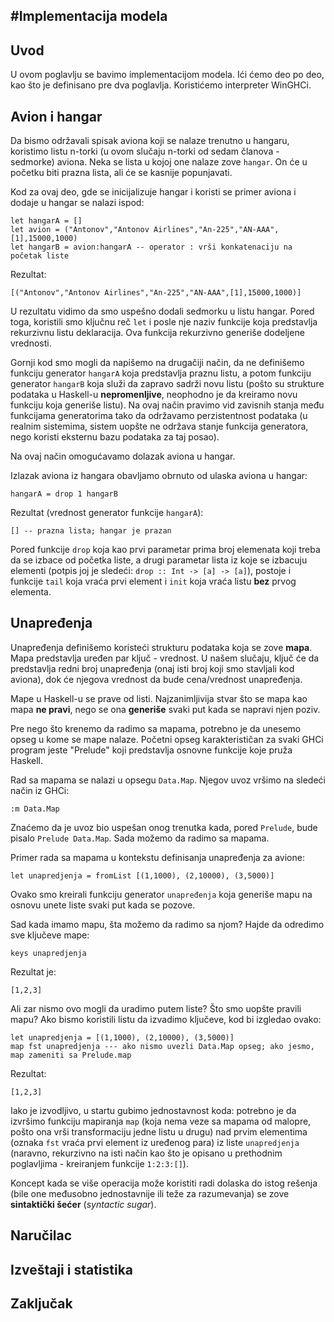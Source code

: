#Implementacija modela
----------------------

Uvod
----
U ovom poglavlju se bavimo implementacijom modela. Ići ćemo deo po deo, kao što je definisano
pre dva poglavlja. Koristićemo interpreter WinGHCi.

Avion i hangar
--------------

Da bismo održavali spisak aviona koji se nalaze trenutno u hangaru, koristimo listu
n-torki (u ovom slučaju n-torki od sedam članova - sedmorke) aviona. Neka se lista u kojoj
one nalaze zove `hangar`. On će u početku biti prazna lista, ali će se kasnije popunjavati.

Kod za ovaj deo, gde se inicijalizuje hangar i koristi se primer aviona i dodaje u hangar
se nalazi ispod:
```
let hangarA = []
let avion = ("Antonov","Antonov Airlines","An-225","AN-AAA",[1],15000,1000)
let hangarB = avion:hangarA -- operator : vrši konkatenaciju na početak liste
```

Rezultat:
```
[("Antonov","Antonov Airlines","An-225","AN-AAA",[1],15000,1000)]
```

U rezultatu vidimo da smo uspešno dodali sedmorku u listu hangar. Pored toga, koristili smo
ključnu reč `let` i posle nje naziv funkcije koja predstavlja rekurzivnu listu deklaracija.
Ova funkcija rekurzivno generiše dodeljene vrednosti.

Gornji kod smo mogli da napišemo na drugačiji način, da ne definišemo funkciju generator
`hangarA` koja predstavlja praznu listu, a potom funkciju generator `hangarB` koja služi
da zapravo sadrži novu listu (pošto su strukture podataka u Haskell-u **nepromenljive**,
neophodno je da kreiramo novu funkciju koja generiše listu). Na ovaj način pravimo vid
zavisnih stanja među funkcijama generatorima tako da održavamo perzistentnost podataka
(u realnim sistemima, sistem uopšte ne održava stanje funkcija generatora, nego koristi
eksternu bazu podataka za taj posao).

Na ovaj način omogućavamo dolazak aviona u hangar.

Izlazak aviona iz hangara obavljamo obrnuto od ulaska aviona u hangar:
```
hangarA = drop 1 hangarB
```

Rezultat (vrednost generator funkcije `hangarA`):
```
[] -- prazna lista; hangar je prazan
```

Pored funkcije `drop` koja kao prvi parametar prima broj elemenata koji treba da se izbace
od početka liste, a drugi parametar lista iz koje se izbacuju elementi (potpis joj je
sledeći: `drop :: Int -> [a] -> [a]`), postoje i funkcije `tail` koja vraća prvi element 
i `init` koja vraća listu **bez** prvog elementa.

Unapređenja
-----------

Unapređenja definišemo koristeći strukturu podataka koja se zove **mapa**. Mapa predstavlja uređen par
ključ - vrednost. U našem slučaju, ključ će da predstavlja redni broj unapređenja (onaj isti broj koji
smo stavljali kod aviona), dok će njegova vrednost da bude cena/vrednost unapređenja.

Mape u Haskell-u se prave od listi. Najzanimljivija stvar što se mapa kao mapa **ne pravi**, nego se ona
**generiše** svaki put kada se napravi njen poziv.

Pre nego što krenemo da radimo sa mapama, potrebno je da unesemo opseg u kome se mape nalaze. Početni
opseg karakterističan za svaki GHCi program jeste "Prelude" koji predstavlja osnovne funkcije koje
pruža Haskell.

Rad sa mapama se nalazi u opsegu `Data.Map`. Njegov uvoz vršimo na sledeći način iz GHCi:
```
:m Data.Map
```
Znaćemo da je uvoz bio uspešan onog trenutka kada, pored `Prelude`, bude pisalo `Prelude Data.Map`. Sada
možemo da radimo sa mapama.

Primer rada sa mapama u kontekstu definisanja unapređenja za avione:
```
let unapredjenja = fromList [(1,1000), (2,10000), (3,5000)]
```

Ovako smo kreirali funkciju generator `unapređenja` koja generiše mapu na osnovu unete liste svaki put
kada se pozove.

Sad kada imamo mapu, šta možemo da radimo sa njom? Hajde da odredimo sve ključeve mape:
```
keys unapredjenja
```

Rezultat je:
```
[1,2,3]
```

Ali zar nismo ovo mogli da uradimo putem liste? Što smo uopšte pravili mapu? Ako bismo koristili listu
da izvadimo ključeve, kod bi izgledao ovako:
```
let unapredjenja = [(1,1000), (2,10000), (3,5000)]
map fst unapredjenja --- ako nismo uvezli Data.Map opseg; ako jesmo, map zameniti sa Prelude.map
```

Rezultat:
```
[1,2,3]
```

Iako je izvodljivo, u startu gubimo jednostavnost koda: potrebno je da izvršimo funkciju mapiranja `map`
(koja nema veze sa mapama od malopre, pošto ona vrši transformaciju jedne listu u drugu) nad prvim 
elementima (oznaka `fst` vraća prvi element iz uređenog para) iz liste `unapredjenja` (naravno, rekurzivno
na isti način kao što je opisano u prethodnim poglavljima - kreiranjem funkcije `1:2:3:[]`).

Koncept kada se više operacija može koristiti radi dolaska do istog rešenja (bile one međusobno
jednostavnije ili teže za razumevanja) se zove **sintaktički šećer** (*syntactic sugar*).

Naručilac
---------

Izveštaji i statistika
----------------------

Zaključak
---------